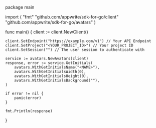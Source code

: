 package main

import (
    "fmt"
    "github.com/appwrite/sdk-for-go/client"
    "github.com/appwrite/sdk-for-go/avatars"
)

func main() {
    client := client.NewClient()

    client.SetEndpoint("https://example.com/v1") // Your API Endpoint
    client.SetProject("<YOUR_PROJECT_ID>") // Your project ID
    client.SetSession("") // The user session to authenticate with

    service := avatars.NewAvatars(client)
    response, error := service.GetInitials(
        avatars.WithGetInitialsName("<NAME>"),
        avatars.WithGetInitialsWidth(0),
        avatars.WithGetInitialsHeight(0),
        avatars.WithGetInitialsBackground(""),
    )

    if error != nil {
        panic(error)
    }

    fmt.Println(response)
}
